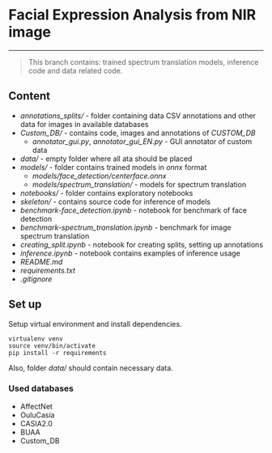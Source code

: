 # Facial Expression Analysis from NIR image

***

> This branch contains: trained spectrum translation models, inference code and data related code.

## Content
* *annotations_splits/* - folder containing data CSV annotations and other data for images in available databases
* *Custom_DB/* - contains code, images and annotations of *CUSTOM_DB*
	* *annotator_gui.py*, *annotator_gui_EN.py* - GUI annotator of custom data
* *data/* - empty folder where all ata should be placed
* *models/* - folder contains trained models in *onnx* format
	*  *models/face_detection/centerface.onnx*
	*  *models/spectrum_translation/* - models for spectrum translation
* *notebooks/* - folder contains exploratory notebooks
* *skeleton/* - contains source code for inference of models
* *benchmark-face_detection.ipynb* - notebook for benchmark of face detection
* *benchmark-spectrum_translation.ipynb* - benchmark for image spectrum translation
* *creating_split.ipynb* - notebook for creating splits, setting up annotations
* *inference.ipynb* - notebook contains examples of inference usage
* *README.md*
* *requirements.txt*
* *.gitignore*

## Set up
Setup virtual environment and install dependencies.
```
virtualenv venv
source venv/bin/activate
pip install -r requirements
```

Also, folder *data/* should contain necessary data.

### Used databases 
* AffectNet
* OuluCasia
* CASIA2.0
* BUAA
* Custom_DB


